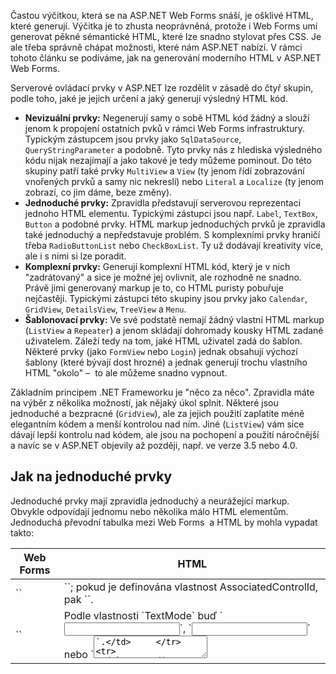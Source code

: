 <!-- dcterms:identifier = aspnetcz#304 -->
<!-- dcterms:title = Optimalizace HTML v ASP.NET Web Forms -->
<!-- dcterms:abstract = Častou výčitkou, která se na ASP.NET Web Forms snáší, je ošklivé HTML, které generují. Výčitka je to zhusta neoprávněná, protože i Web Forms umí generovat pěkné sémantické HTML, které lze snadno stylovat přes CSS. Je ale třeba správně chápat možnosti, které nám ASP.NET nabízí. V rámci tohoto článku se podíváme, jak na generování moderního HTML v ASP.NET Web Forms. -->
<!-- np9:categoryId = 1 -->
<!-- x4w:category = Programování -->
<!-- np9:authorId = 1 -->
<!-- np9:authorEmail = michal.valasek@altairis.cz -->
<!-- dcterms:creator = Michal Altair Valášek -->
<!-- dcterms:created = 2010-10-27T00:14:36.09+02:00 -->
<!-- dcterms:dateAccepted = 2010-10-27T00:14:37.247+02:00 -->
<!-- x4w:pictureWidth = 150 -->
<!-- x4w:pictureHeight = 150 -->
<!-- x4w:pictureUrl = /perex-pictures/20101027-optimalizace-html-v-asp-net-web-forms.jpg -->

Častou výčitkou, která se na ASP.NET Web Forms snáší, je ošklivé HTML, které generují. Výčitka je to zhusta neoprávněná, protože i Web Forms umí generovat pěkné sémantické HTML, které lze snadno stylovat přes CSS. Je ale třeba správně chápat možnosti, které nám ASP.NET nabízí. V rámci tohoto článku se podíváme, jak na generování moderního HTML v ASP.NET Web Forms.

Serverové ovládací prvky v ASP.NET lze rozdělit v zásadě do čtyř skupin, podle toho, jaké je jejich určení a jaký generují výsledný HTML kód.

*   **Nevizuální prvky:** Negenerují samy o sobě HTML kód žádný a slouží jenom k propojení ostatních pvků v rámci Web Forms infrastruktury. Typickým zástupcem jsou prvky jako `SqlDataSource`, `QueryStringParameter` a podobně. Tyto prvky nás z hlediska výsledného kódu nijak nezajímají a jako takové je tedy můžeme pominout. Do této skupiny patří také prvky `MultiView` a `View` (ty jenom řídí zobrazování vnořených prvků a samy nic nekreslí) nebo `Literal` a `Localize` (ty jenom zobrazí, co jim dáme, beze změny). 
*   **Jednoduché prvky:** Zpravidla představují serverovou reprezentaci jednoho HTML elementu. Typickými zástupci jsou např. `Label`, `TextBox`, `Button` a podobné prvky. HTML markup jednoduchých prvků je zpravidla také jednoduchý a nepředstavuje problém. S komplexními prvky hraničí třeba `RadioButtonList` nebo `CheckBoxList`. Ty už dodávají kreativity více, ale i s nimi si lze poradit. 
*   **Komplexní prvky:** Generují komplexní HTML kód, který je v nich "zadrátovaný" a sice je možné jej ovlivnit, ale rozhodně ne snadno. Právě jimi generovaný markup je to, co HTML puristy pobuřuje nejčastěji. Typickými zástupci této skupiny jsou prvky jako `Calendar`, `GridView`, `DetailsView`, `TreeView` a `Menu`. 
*   **Šablonovací prvky:** Ve své podstatě nemají žádný vlastní HTML markup (`ListView` a `Repeater`) a jenom skládají dohromady kousky HTML zadané uživatelem. Záleží tedy na tom, jaké HTML uživatel zadá do šablon. Některé prvky (jako `FormView` nebo `Login`) jednak obsahují výchozí šablony (které bývají dost hrozné) a jednak generují trochu vlastního HTML "okolo" –  to ale můžeme snadno vypnout.   

Základním principem .NET Frameworku je "něco za něco". Zpravidla máte na výběr z několika možností, jak nějaký úkol splnit. Některé jsou jednoduché a bezpracné (`GridView`), ale za jejich použití zaplatíte méně elegantním kódem a menší kontrolou nad ním. Jiné (`ListView`) vám sice dávají lepší kontrolu nad kódem, ale jsou na pochopení a použití náročnější a navíc se v ASP.NET objevily až později, např. ve verze 3.5 nebo 4.0.

## Jak na jednoduché prvky

Jednoduché prvky mají zpravidla jednoduchý a neurážející markup. Obvykle odpovídají jednomu nebo několika málo HTML elementům. Jednoduchá převodní tabulka mezi Web Forms  a HTML by mohla vypadat takto:
  <table><thead>     <tr>       <th>Web Forms</th>        <th>HTML</th>     </tr>   </thead><tbody>     <tr>       <td>`<asp:Label>`</td>        <td>`<span>`; pokud je definována vlastnost AssociatedControlId, pak `<label>`.</td>     </tr>      <tr>       <td>`<asp:TextBox>`</td>        <td>Podle vlastnosti `TextMode` buď `<input type="text">`, `<input type="password">` nebo `<textarea>`.</td>     </tr>      <tr>       <td>`<asp:RadioButton>`</td>        <td>`<input type="radio">`; pokud je definována vlastnost `Text`, tak také `<label>`.</td>     </tr>      <tr>       <td>`<asp:CheckBox>`</td>        <td>`<input type="checkbox">`; pokud je definována vlastnost `Text`, tak také `<label>`.</td>     </tr>      <tr>       <td>`<asp:Button>`</td>        <td>`<input type="submit">`</td>     </tr>      <tr>       <td>`<asp:LinkButton>`</td>        <td>`<a href="…">…</a>`</td>     </tr>      <tr>       <td>`<asp:ImageButton>`</td>        <td>`<input type="image">`</td>     </tr>      <tr>       <td>`<asp:Image>`</td>        <td>`<img src="…">`</td>     </tr>      <tr>       <td>`<asp:HyperLink>`</td>        <td>`<a href="…">…</a>`</td>     </tr>      <tr>       <td>`<asp:DropDownList>`</td>        <td>`<select size="1">`</td>     </tr>      <tr>       <td>`<asp:ListView>`</td>        <td>`<select size="n">`</td>     </tr>      <tr>       <td>`<asp:*Validator>`</td>        <td>`<span>` + validační JavaScript</td>     </tr>      <tr>       <td>`<asp:ValidationSummary>`</td>        <td>Záleží na nastavení, ale obvykle `<ul>` a `<li>`.</td>     </tr>   </tbody></table>  

Výše uvedené prvky nepředstavují obvykle z hlediska HTML markupu žádný problém. Generovaný HTML kód je jednoduchý, validní a přehledný. Jediná "ošklivost" jsou dlouhá a automaticky generovaná ID, která budou pojednána dále samostatně.

Do rodiny jednoduchých prvků v zásadě patří ještě `CheckBoxList` a `RadioButtonList`. Zatímco výše zmíněné prvky `CheckBox` a `RadioButton` reprezentují jeden konkrétní ovládací prvek, tak tyto představují celou jejich kolekci. Pomocí vlastnosti `RepeatLayout` pak lze určit, jak mají být jednotlivé prvky poskládány. Výchozí hodnota – `Table` – je sice "blbuvzdorná", ale z hlediska HTML markupu nejproblematičtější. V závislosti na požadovaném vyznění je zpravidla lepší zvolit `Flow`, `OrderedList` nebo `UnorderedList`.

## Co s komplexními prvky

Komplexní prvky jsou ty, které generují rozličné divoké HTML. Platíme tím za pohodlí, které nám přinášejí. V obecné rovině je podle mého názoru dobré je nepoužívat vůbec a nahradit je jinými technikami.

Místo `GridView` lze použít `ListView` s patřičnými šablonami. Prvek `DetailsView` lze nahradit podle okolností buď opět prvkem `ListView` a nebo `FormView`. Nenahraditelné (resp. obtížně nahraditelné) jsou tyto prvky jenom ve scénářích typu ASP.NET Dynamic Data. Tam musíme při dynamickém generování UI krásné HTML oželet a nebo použít adaptéry, o nichž bude řeč později.

Prvek `Calendar` je dle mého soudu lepší nepoužívat vůbec a nahradit jej nějakými vyskakovacími řešeními na bází JavaScriptu – např. z jQuery UI nebo Ajax Control Toolkitu.

Pro prvky `TreeView` a `Menu` platí v zásadě totéž. Existují pro ně civilizující adaptéry, ale obecně bych se bez nich raději obešel.

## Šablonovací prvky

Do této kategorie patří především prvky `Repeater` (ten je v ASP.NET odjakživa) a `ListView` (od verze 3.5). Tyhle prvky nedělají nic jiného, než že skládají zadaná markup za sebe (`Repeater`) a nebo do sebe (`ListView`). `Repeater` umí data jenom jednoduše zobrazovat, `ListView` je plnohodnotná komponenta, která zvládá editaci, řazení, stránkování atd. Tyto prvky samy žádný markup negenerují a výsledný kód je tedy plně v rukách programátora.

Dále pak sem patří komponenty odvozené od prvku `Wizard`. Nejčastěji tedy prvky týkající se membershippingu: `Login`, `ChangePassword`… A konečně prvek `FormView`. Tyhle komponenty mohou fungovat v zásadě ve dvou režimech: buďto se použije nějaký jejich výchozí vzhled, nebo můžete definovat vlastní šablony. Ty vestavěné bývají dost hrozné. Další problém s touto rodinkou prvků spočívá v tom, že i když si definujete vlastní šablonu, tak vám okolo ní prvky vytvoří obálku v podobě ošklivé tabulky. Tomu se dá zabránit opět pomocí adaptérů a nebo, od verze 4.0, přidáním atributu `RenderOuterTable="false"`.

## Control Adapters

Control adaptéry jsou technologie původně vymyšlená pro adaptivní rendering, tedy možnost měnit HTML kód podle toho, z jakého prohlížeče a zařízení uživatel přistupuje. Lze vytvořit vlastní třídu, která se pak postará o renderování, místo toho prvku samotného. Jedná se o jediný způsob, jak změnit HTML kód, který generují. Jejich smysl nicméně postupně mizí, se změnami, které přináší ASP.NET 4.0.

Pokud se jim chcete věnovat, doporučuji nastudovat si fungování [CSS Friendly Control Adapters](http://cssfriendly.codeplex.com/). To je hotová sada adaptérů, původně od Microsoftu, nyní open source. Slouží k "učesání" výstupu běžných ASP.NET prvků.

## Závěrem

Ačkoliv je získání kontroly nad výsledným HTML kódem v případě ASP.NET Web Forms poněkud méně přímočaré, než např. v případě ASP.NET MVC, je možné. I pomocí ASP.NET Web Forms lze vytvářet stránky, které mají čistý a semanticky strukturovaný markup. Hodně tomu pomohla verze 4.0, kde se obejdeme i bez "hardcore" variant, jako jsou control adaptéry. V předchozích verzích byl přístup pravda poněkud komplikovanější.